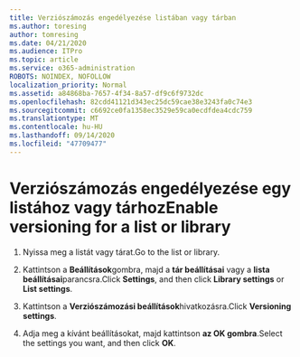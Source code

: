 ```yaml
---
title: Verziószámozás engedélyezése listában vagy tárban
ms.author: toresing
author: tomresing
ms.date: 04/21/2020
ms.audience: ITPro
ms.topic: article
ms.service: o365-administration
ROBOTS: NOINDEX, NOFOLLOW
localization_priority: Normal
ms.assetid: a84868ba-7657-4f34-8a57-df9c6f9732dc
ms.openlocfilehash: 82cdd41121d343ec25dc59cae38e3243fa0c74e3
ms.sourcegitcommit: c6692ce0fa1358ec3529e59ca0ecdfdea4cdc759
ms.translationtype: MT
ms.contentlocale: hu-HU
ms.lasthandoff: 09/14/2020
ms.locfileid: "47709477"
---
```

# <a name="enable-versioning-for-a-list-or-library"></a><span data-ttu-id="0767d-102">Verziószámozás engedélyezése egy listához vagy tárhoz</span><span class="sxs-lookup"><span data-stu-id="0767d-102">Enable versioning for a list or library</span></span>

1. <span data-ttu-id="0767d-103">Nyissa meg a listát vagy tárat.</span><span class="sxs-lookup"><span data-stu-id="0767d-103">Go to the list or library.</span></span>
    
2. <span data-ttu-id="0767d-104">Kattintson a **Beállítások**gombra, majd a **tár beállításai** vagy a **lista beállításai**parancsra.</span><span class="sxs-lookup"><span data-stu-id="0767d-104">Click **Settings**, and then click **Library settings** or **List settings**.</span></span>
    
3. <span data-ttu-id="0767d-105">Kattintson a **Verziószámozási beállítások**hivatkozásra.</span><span class="sxs-lookup"><span data-stu-id="0767d-105">Click **Versioning settings**.</span></span>
    
4. <span data-ttu-id="0767d-106">Adja meg a kívánt beállításokat, majd kattintson **az OK gombra**.</span><span class="sxs-lookup"><span data-stu-id="0767d-106">Select the settings you want, and then click **OK**.</span></span>
    

